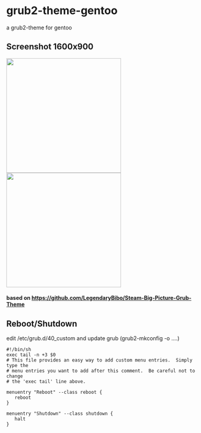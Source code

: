 
# grub2-theme-gentoo
a grub2-theme for gentoo


## Screenshot 1600x900

<a href="https://github.com/vitalogy/grub2-theme-gentoo/blob/master/screenshot/screenshot_1600x900.png">
   <img height=300 
   src="https://github.com/vitalogy/grub2-theme-gentoo/blob/master/screenshot/screenshot_1600x900.png?raw=true">
</a>

<a href="https://github.com/vitalogy/grub2-theme-gentoo/blob/master/screenshot/screenshot_terminal_1600x900.png">
   <img height=300 
   src="https://github.com/vitalogy/grub2-theme-gentoo/blob/master/screenshot/screenshot_terminal_1600x900.png?raw=true">
</a>


#### based on https://github.com/LegendaryBibo/Steam-Big-Picture-Grub-Theme

## Reboot/Shutdown

edit /etc/grub.d/40_custom and update grub (grub2-mkconfig -o ....)
```
#!/bin/sh
exec tail -n +3 $0
# This file provides an easy way to add custom menu entries.  Simply type the
# menu entries you want to add after this comment.  Be careful not to change
# the 'exec tail' line above.

menuentry "Reboot" --class reboot {
   reboot
}

menuentry "Shutdown" --class shutdown {
   halt
}
```
